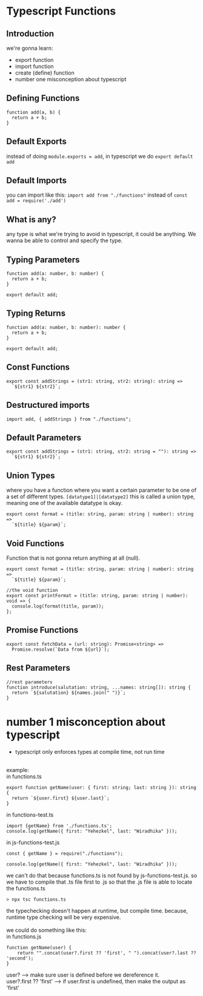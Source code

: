 # Typescript Functions

## Introduction

we're gonna learn:<br>

- export function
- import function
- create (define) function
- number one misconception about typescript

## Defining Functions

```
function add(a, b) {
  return a + b;
}
```

## Default Exports

instead of doing <code>module.exports = add</code>, in typescript we do <code>export default add</code>

## Default Imports

you can import like this:
<code>import add from "./functions"</code> instead of <code>const add = require('./add')</code>

## What is any?

any type is what we're trying to avoid in typescript, it could be anything. We wanna be able to control and specify the type.

## Typing Parameters

```
function add(a: number, b: number) {
  return a + b;
}

export default add;
```

## Typing Returns

```
function add(a: number, b: number): number {
  return a + b;
}

export default add;
```

## Const Functions

```
export const addStrings = (str1: string, str2: string): string =>
  `${str1} ${str2}`;
```

## Destructured imports

```
import add, { addStrings } from "./functions";
```

## Default Parameters

```
export const addStrings = (str1: string, str2: string = ""): string =>
  `${str1} ${str2}`;
```

## Union Types

where you have a function
where you want a certain parameter
to be one of a set of different types. <code>\[datatype1\]|\[datatype2\]</code> this is called a union type, meaning one of the available datatype is okay.

```
export const format = (title: string, param: string | number): string =>
  `${title} ${param}`;
```

## Void Functions

Function that is not gonna return anything at all (null).

```
export const format = (title: string, param: string | number): string =>
  `${title} ${param}`;

//the void function
export const printFormat = (title: string, param: string | number): void => {
  console.log(format(title, param));
};
```

## Promise Functions

```
export const fetchData = (url: string): Promise<string> =>
  Promise.resolve(`Data from ${url}`);
```

## Rest Parameters

```
//rest parameters
function introduce(salutation: string, ...names: string[]): string {
  return `${salutation} ${names.join(" ")}`;
}
```

# number 1 misconception about typescript

- typescript only enforces types at compile time, not run time

<br>
example:
<br>
in functions.ts

```
export function getName(user: { first: string; last: string }): string {
  return `${user.first} ${user.last}`;
}
```

in functions-test.ts

```
import {getName} from './functions.ts';
console.log(getName({ first: "Yehezkel", last: "Wiradhika" }));
```

in js-functions-test.js

```
const { getName } = require("./functions");

console.log(getName({ first: "Yehezkel", last: "Wiradhika" }));
```

we can't do that because functions.ts is not found by js-functions-test.js. so we have to compile that .ts file first to .js so that the .js file is able to locate the functions.ts

```
> npx tsc functions.ts
```

the typechecking doesn't happen at runtime, but compile time.
because, runtime type checking will be very expensive.
<br><br>
we could do something like this:
<br>
in functions.js

```
function getName(user) {
    return "".concat(user?.first ?? 'first', " ").concat(user?.last ?? 'second');
}
```

user? --> make sure user is defined before we dereference it.
<br>
user?.first ?? 'first' --> if user.first is undefined, then make the output as 'first'
